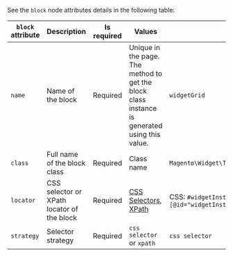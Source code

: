 <div markdown="1">

See the `block` node attributes details in the following table:

|`block` attribute | Description | Is required|Values| Example|
|---|---|---|---|---|
|`name`| Name of the block| Required|Unique in the page. The method to get the block class instance is generated using this value.|`widgetGrid`|
|`class`| Full name of the block class |Required| Class name |`Magento\Widget\Test\Block\Adminhtml\Widget\WidgetGrid` |
|`locator`| CSS selector or XPath locator of the block|Required|[CSS Selectors](http://www.w3.org/TR/selectors/), <a href="http://www.w3.org/TR/xpath-31/">XPath</a>|CSS: `#widgetInstanceGrid`, XPath: `//*[@id="widgetInstanceGrid"]`|
|`strategy` |Selector strategy| Required|`css selector` or `xpath`| `css selector`|

</div>